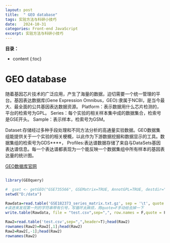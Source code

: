 ```yaml
---
layout: post
title:  " GEO database"
tags: 实验方法与科研小技巧
date:   2024-10-31
categories: Front-end JavaScript
excerpt: 实验方法与科研小技巧
---
```


**目录：**

* content
{:toc}

# GEO database

随着基因芯片技术的广泛应用，产生了海量的数据，迫切需要一个统一管理的平台。基因表达数据库(Gene Expression Omnibus，GEO):隶属于NCBI，是当今最大、最全面的公共基因表达数据资源。
Platform：表示数据用什么芯片检测的，平台的检索号为GPL。
Series：每个实验的相关样本集中成的数据集合，检索号是GSE开头。
Sample：表示样本，检索号为GSM。

Dataset:存储经过多种手段处理和不同方法分析的高通量实验数据。GEO数据集组能提供关于一个实验的相关梗概，以此作为下游数据挖掘和数据显示的工具。数据集组的检索号为GDS****，
Profiles:表达谱数据存储了来自与DataSets基因表达谱信息。每一个表达谱都表现为一个能反映一个数据集组中所有样本的基因表达量的统计图。

[GEO数据库官网](https://www.ncbi.nlm.nih.gov/geo/)





```R

library(GEOquery)

#  gset <- getGEO("GSE735566", GSEMatrix=TRUE, AnnotGPL=TRUE, destdir=".")
setwd("D:/data")

Rawdata=read.table('GSE182373_series_matrix.txt.gz', sep = '\t', quote ="", fill = T, comment.char = "!", header = T);head(Rawdata)
#读进来发现第一列的字符串带有引号，写循环太麻烦，用quote=F手动给去掉一下
write.table(Rawdata, file = "test.csv",sep=",", row.names = F,quote = F)

Raw2=read.table('test.csv',sep=",",header=T);head(Raw2)
rownames(Raw2)=Raw2[,1];head(Raw2)
Raw2=Raw2[,-1];head(Raw2)
rownames(Raw2)


```









